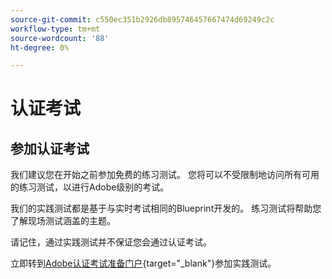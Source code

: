 ```yaml
---
source-git-commit: c550ec351b2926db895746457667474d69249c2c
workflow-type: tm+mt
source-wordcount: '88'
ht-degree: 0%

---
```

# 认证考试

## 参加认证考试

我们建议您在开始之前参加免费的练习测试。 您将可以不受限制地访问所有可用的练习测试，以进行Adobe级别的考试。

我们的实践测试都是基于与实时考试相同的Blueprint开发的。 练习测试将帮助您了解现场测试涵盖的主题。

请记住，通过实践测试并不保证您会通过认证考试。

立即转到[Adobe认证考试准备门户](https://www.certmetrics.com/adobe/candidate/gmetrix_sso.aspx){target="_blank"}参加实践测试。